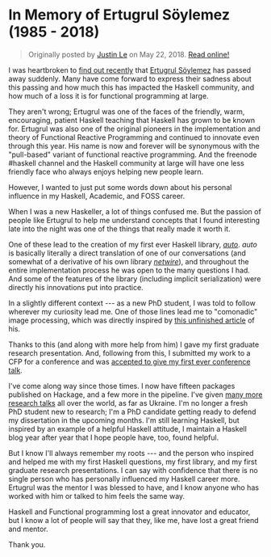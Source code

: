 In Memory of Ertugrul Söylemez (1985 - 2018)
============================================

> Originally posted by [Justin Le](https://blog.jle.im/) on May 22, 2018.
> [Read online!](https://blog.jle.im/entry/in-memory-of-ertugrul-soylemez.html)

I was heartbroken to [find out
recently](https://byorgey.wordpress.com/2018/05/21/ertugrul-soylemez-1985-2018/)
that [Ertugrul Söylemez](http://ertes.eu/about.html) has passed away suddenly.
Many have come forward to express their sadness about this passing and how much
this has impacted the Haskell community, and how much of a loss it is for
functional programming at large.

They aren't wrong; Ertugrul was one of the faces of the friendly, warm,
encouraging, patient Haskell teaching that Haskell has grown to be known for.
Ertugrul was also one of the original pioneers in the implementation and theory
of Functional Reactive Programming and continued to innovate even through this
year. His name is now and forever will be synonymous with the "pull-based"
variant of functional reactive programming. And the freenode #haskell channel
and the Haskell community at large will have one less friendly face who always
enjoys helping new people learn.

However, I wanted to just put some words down about his personal influence in my
Haskell, Academic, and FOSS career.

When I was a new Haskeller, a lot of things confused me. But the passion of
people like Ertugrul to help me understand concepts that I found interesting
late into the night was one of the things that really made it worth it.

One of these lead to the creation of my first ever Haskell library,
*[auto](https://hackage.haskell.org/package/auto)*. *auto* is basically
literally a direct translation of one of our conversations (and somewhat of a
derivative of his own library
*[netwire](https://hackage.haskell.org/package/netwire)*), and throughout the
entire implementation process he was open to the many questions I had. And some
of the features of the library (including implicit serialization) were directly
his innovations put into practice.

In a slightly different context --- as a new PhD student, I was told to follow
wherever my curiosity lead me. One of those lines lead me to "comonadic" image
processing, which was directly inspired by [this unfinished
article](https://hub.darcs.net/ertes/articles/browse/media-processing.lhs) of
his.

Thanks to this (and along with more help from him) I gave my first graduate
research presentation. And, following from this, I submitted my work to a CFP
for a conference and was [accepted to give my first ever conference
talk](http://talks.jle.im/lambdaconf-2016/).

I've come along way since those times. I now have fifteen packages published on
Hackage, and a few more in the pipeline. I've given [many more research
talks](http://talks.jle.im/) all over the world, as far as Ukraine. I'm no
longer a fresh PhD student new to research; I'm a PhD candidate getting ready to
defend my dissertation in the upcoming months. I'm still learning Haskell, but
inspired by an example of a helpful Haskell attitude, I maintain a Haskell blog
year after year that I hope people have, too, found helpful.

But I know I'll always remember my roots --- and the person who inspired and
helped me with my first Haskell questions, my first library, and my first
graduate research presentations. I can say with confidence that there is no
single person who has personally influenced my Haskell career more. Ertugrul was
the mentor I was blessed to have, and I know anyone who has worked with him or
talked to him feels the same way.

Haskell and Functional programming lost a great innovator and educator, but I
know a lot of people will say that they, like me, have lost a great friend and
mentor.

Thank you.

